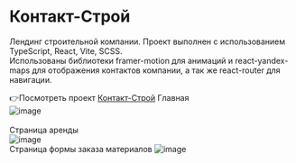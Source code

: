 # Контакт-Строй
Лендинг строительной компании. Проект выполнен с использованием TypeScript, React, Vite, SCSS. </br>
Использованы библиотеки framer-motion для анимаций и react-yandex-maps для отображения контактов компании, а так же react-router для навигации. </br>

👉Посмотреть проект <a href='https://contactstroy-ts-react.vercel.app/'>Контакт-Строй</a>
Главная 
</br>
![image](https://github.com/ZverevichLeonid/contactstroy-ts-react/assets/97947306/f2a9fb93-c035-4516-b058-afe78e71c624)
 </br>
 </br>
 Страница аренды </br>
![image](https://github.com/ZverevichLeonid/contactstroy-ts-react/assets/97947306/daed2ef2-3e08-42cf-bb16-e1c41fc7b078)
 </br>
 Страница формы заказа материалов
![image](https://github.com/ZverevichLeonid/contactstroy-ts-react/assets/97947306/ff8d34df-1a3e-4f7b-a33e-7d14af7f724f)
 </br>
